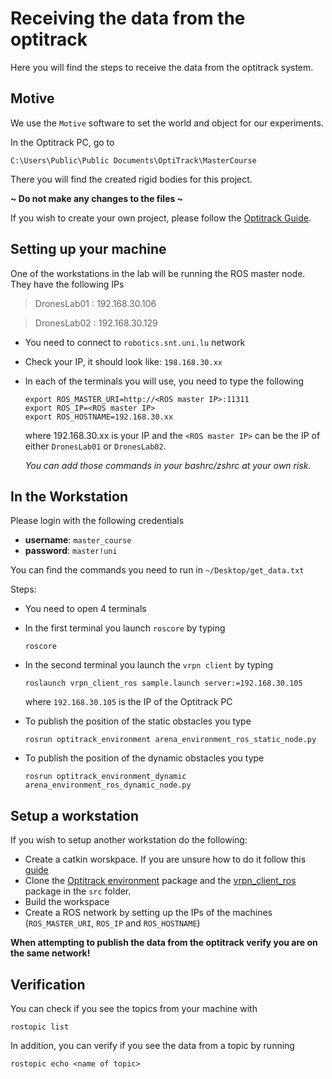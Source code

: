 # Receiving the data from the optitrack
Here you will find the steps to receive the data from the optitrack system.

## Motive
We use the `Motive` software to set the world and object for our experiments.

In the Optitrack PC, go to 

`C:\Users\Public\Public Documents\OptiTrack\MasterCourse`

There you will find the created rigid bodies for this project.

**~ Do not make any changes to the files ~**

If you wish to create your own project, please follow the [Optitrack Guide](https://github.com/snt-arg/master_course_sem3/tree/main/guides/optitrackGuide.md).

## Setting up your machine
One of the workstations in the lab will be running the ROS master node.
They have the following IPs
> DronesLab01 : 192.168.30.106

> DronesLab02 : 192.168.30.129

- You need to connect to `robotics.snt.uni.lu` network
- Check your IP, it should look like: `198.168.30.xx`
- In each of the terminals you will use, you need to type the following
    ```
    export ROS_MASTER_URI=http://<ROS master IP>:11311
    export ROS_IP=<ROS master IP>
    export ROS_HOSTNAME=192.168.30.xx
    ```
    where 192.168.30.xx is your IP and the `<ROS master IP>` can be the IP of either `DronesLab01` or `DronesLab02`.    

    *You can add those commands in your bashrc/zshrc at your own risk.*

## In the Workstation

Please login with the following credentials
- **username**: `master_course`
- **password**: `master!uni`

You can find the commands you need to run in `~/Desktop/get_data.txt`

Steps:
- You need to open 4 terminals
- In the first terminal you launch `roscore` by typing
    ```
    roscore
    ```
- In the second terminal you launch the `vrpn client` by typing
    ```
    roslaunch vrpn_client_ros sample.launch server:=192.168.30.105
    ```
    where `192.168.30.105` is the IP of the Optitrack PC

- To publish the position of the static obstacles you type
    ```
    rosrun optitrack_environment arena_environment_ros_static_node.py
    ```
- To publish the position of the dynamic obstacles you type
    ```
    rosrun optitrack_environment_dynamic arena_environment_ros_dynamic_node.py
    ```

## Setup a workstation
If you wish to setup another workstation do the following:
- Create a catkin worskpace. If you are unsure how to do it follow this [guide](https://wiki.ros.org/catkin/Tutorials/create_a_workspace)
- Clone the [Optitrack environment](https://github.com/snt-arg/master_course_sem3/tree/main/packages/optitrack_environment) package and the [vrpn_client_ros](https://github.com/ros-drivers/vrpn_client_ros) package in the `src` folder.
- Build the workspace
- Create a ROS network by setting up the IPs of the machines (`ROS_MASTER_URI`, `ROS_IP` and `ROS_HOSTNAME`)

**When attempting to publish the data from the optitrack verify you are on the same network!**

## Verification
You can check if you see the topics from your machine with 
```
rostopic list
```
In addition, you can verify if you see the data from a topic by running
```
rostopic echo <name of topic>
```



